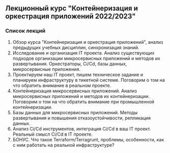 ## Лекционный курс "Контейнеризация и оркестрация приложений 2022/2023"
### Список лекций

1. Обзор курса "Контейнеризация и оркестрация приложений", анализ предыдущих учебных дисциплин, синхронизация знаний.
2. Исследование и организация IT проекта. Анализ существующих подходов организации микросервисных приложений и методов их развертывания. Оркестраторы, Ci/Cd, базы данных, микросервисные приложения.
3. Проектируем наш IT проект, пишем техническое задание и планируем инфраструктуру в тикетной системе. Поговорим о том на что обратить внимание в реальном проекте.
4. Контейнеризация микросервисных приложений. Анализ микросервисных приложений и методов их контейнеризации. Поговорим о том на что обратить внимание при промышленной контейнеризации.
5. Базы данных для микросервисных приложений. Методы развертывания и повышения отказоустойчивости, репликация данных.
6. Анализ Ci/Cd инструментов, интеграция Ci/Cd в ваш IT проект. Реальный смысл Ci/Cd в IT проекте.
7. БОНУС. Что такое Terraform/Terragrunt, проблемы, особенности, как с ним работать на реальной инфраструктуре?